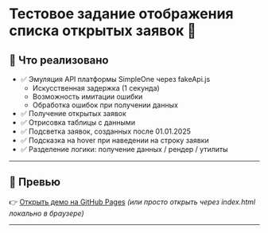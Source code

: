 # Тестовое задание отображения списка открытых заявок 📌

## 🧩 Что реализовано

- ✅ Эмуляция API платформы SimpleOne через fakeApi.js
  - Искусственная задержка (1 секунда)
  - Возможность имитации ошибки
  - Обработка ошибок при получении данных
- ✅ Получение открытых заявок
- ✅ Отрисовка таблицы с данными
- ✅ Подсветка заявок, созданных после 01.01.2025
- ✅ Подсказка на hover при наведении на строку заявки
- ✅ Разделение логики: получение данных / рендер / утилиты

---

## 📸 Превью

👉 [Открыть демо на GitHub Pages](https://mstislavtceva.github.io/simpleone-tickets-viewer/)
_(или просто открыть через index.html локально в браузере)_

---

